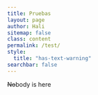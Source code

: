 ```yaml
---
title: Pruebas
layout: page
author: Hali
sitemap: false
class: content
permalink: /test/
style:
  title: "has-text-warning"
searchbar: false
---
```


~~No~~body is here

